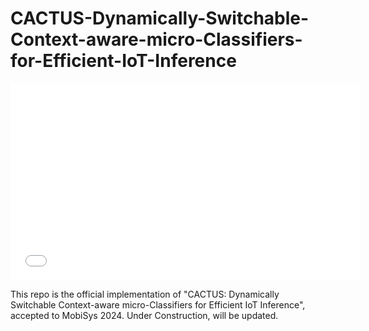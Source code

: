 # CACTUS-Dynamically-Switchable-Context-aware-micro-Classifiers-for-Efficient-IoT-Inference


<iframe width="560" height="315" src="[https://github.com/mmehdirk/CACTUS-Dynamically-Switchable-Context-aware-micro-Classifiers-for-Efficient-IoT-Inference/raw/main/new_folder/CACTUS_Demo_pi0.mp4]" frameborder="0" allowfullscreen></iframe>



This repo is the official implementation of "CACTUS: Dynamically Switchable Context-aware micro-Classifiers for Efficient IoT Inference", accepted to MobiSys 2024.
Under Construction, will be updated.

